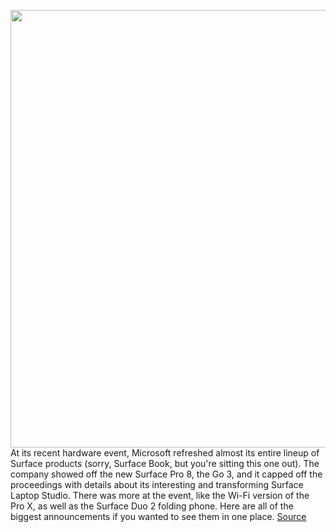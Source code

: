<img src='https://cdn.vox-cdn.com/thumbor/Qnjb6RfMR9ss4YUrfx9XHVEXC4M=/0x0:8000x4500/1200x800/filters:focal(3360x1610:4640x2890)/cdn.vox-cdn.com/uploads/chorus_image/image/69897981/Surface_Pro_X___Modes_under_embargo_until_September_22.0.jpg' width='700px' /><br/>
At its recent hardware event, Microsoft refreshed almost its entire lineup of Surface products (sorry, Surface Book, but you're sitting this one out). The company showed off the new Surface Pro 8, the Go 3, and it capped off the proceedings with details about its interesting and transforming Surface Laptop Studio. There was more at the event, like the Wi-Fi version of the Pro X, as well as the Surface Duo 2 folding phone. Here are all of the biggest announcements if you wanted to see them in one place.
<a href='https://www.theverge.com/2021/9/23/22688116/surface-pro-8-go-3-laptop-studio-4-spec-gpu-power-features'> Source <a/>